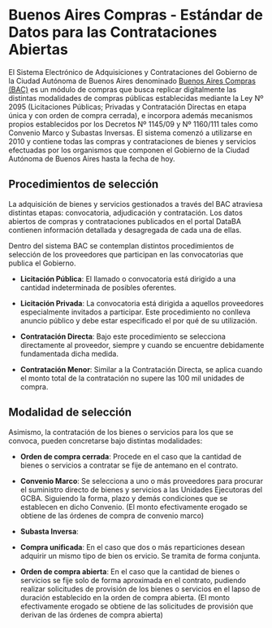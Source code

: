 # Buenos Aires Compras - Estándar de Datos para las Contrataciones Abiertas

El Sistema Electrónico de Adquisiciones y Contrataciones del Gobierno de la Ciudad Autónoma de Buenos Aires denominado [Buenos Aires Compras (BAC)](https://www.buenosairescompras.gob.ar/) es un módulo de compras que busca replicar digitalmente las distintas modalidades de compras públicas establecidas mediante la Ley Nº 2095 (Licitaciones Públicas; Privadas y Contratación Directas en etapa única y con orden de compra cerrada), e incorpora además mecanismos propios establecidos por los Decretos Nº 1145/09 y Nº 1160/111 tales como Convenio Marco y Subastas Inversas. 
El sistema comenzó a utilizarse en 2010 y contiene todas las compras y contrataciones de bienes y servicios efectuadas por los organismos que componen el Gobierno de la Ciudad Autónoma de Buenos Aires hasta la fecha de hoy.

## Procedimientos de selección
La adquisición de bienes y servicios gestionados a través del BAC atraviesa distintas etapas: convocatoria, adjudicación y contratación. Los datos abiertos de compras y contrataciones publicados en el portal DataBA contienen información detallada y desagregada de cada una de ellas.

Dentro del sistema BAC se contemplan distintos procedimientos de selección de los proveedores que participan en las convocatorias que publica el Gobierno. 

* **Licitación Pública**: El llamado o convocatoria está dirigido a una cantidad indeterminada de posibles oferentes.

* **Licitación Privada**: La convocatoria está dirigida a aquellos proveedores especialmente invitados a participar. Este procedimiento no conlleva anuncio público y debe estar especificado el por qué de su utilización.

* **Contratación Directa**: Bajo este procedimiento se selecciona directamente al proveedor, siempre y cuando se encuentre debidamente fundamentada dicha medida.

* **Contratación Menor**: Similar a la Contratación Directa, se aplica cuando el monto total de la contratación no supere las 100 mil unidades de compra.

## Modalidad de selección

Asimismo, la contratación de los bienes o servicios para los que se convoca, pueden concretarse bajo distintas modalidades:

* **Orden de compra cerrada**: Procede en el caso que la cantidad de bienes o servicios a contratar se fije de antemano en el contrato.

* **Convenio Marco**: Se selecciona a uno o más proveedores para procurar el suministro directo de bienes y servicios a las Unidades Ejecutoras del GCBA. Siguiendo la forma, plazo y demás condiciones que se establecen en dicho Convenio. (El monto efectivamente erogado se obtiene de las órdenes de compra de convenio marco)

* **Subasta Inversa**:

* **Compra unificada**: En el caso que dos o más reparticiones desean adquirir un mismo tipo de bien os ervicio. Se tramita de forma conjunta.

* **Orden de compra abierta**: En el caso que la cantidad de bienes o servicios se fije solo de forma aproximada en el contrato, pudiendo realizar solicitudes de provisión de los bienes o servicios en el lapso de duración establecido en la orden de compra abierta. (El monto efectivamente erogado se obtiene de las solicitudes de provisión que derivan de las órdenes de compra abierta)

